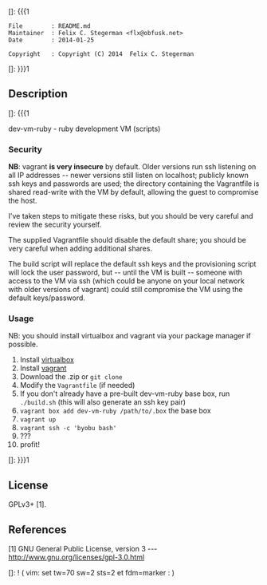 []: {{{1

    File        : README.md
    Maintainer  : Felix C. Stegerman <flx@obfusk.net>
    Date        : 2014-01-25

    Copyright   : Copyright (C) 2014  Felix C. Stegerman

[]: }}}1

## Description
[]: {{{1

  dev-vm-ruby - ruby development VM (scripts)

### Security

  **NB**: vagrant **is very insecure** by default.  Older versions run
  ssh listening on all IP addresses -- newer versions still listen on
  localhost; publicly known ssh keys and passwords are used; the
  directory containing the Vagrantfile is shared read-write with the
  VM by default, allowing the guest to compromise the host.

  I've taken steps to mitigate these risks, but you should be very
  careful and review the security yourself.

  The supplied Vagrantfile should disable the default share; you
  should be very careful when adding additional shares.

  The build script will replace the default ssh keys and the
  provisioning script will lock the user password, but -- until the VM
  is built -- someone with access to the VM via ssh (which could be
  anyone on your local network with older versions of vagrant) could
  still compromise the VM using the default keys/password.

### Usage

  NB: you should install virtualbox and vagrant via your package
  manager if possible.

  1.  Install [virtualbox](https://www.virtualbox.org)
  2.  Install [vagrant](https://www.vagrantup.com)
  3.  Download the .zip or `git clone`
  4.  Modify the `Vagrantfile` (if needed)
  5.  If you don't already have a pre-built dev-vm-ruby base box, run
      `./build.sh` (this will also generate an ssh key pair)
  6.  `vagrant box add dev-vm-ruby /path/to/.box` the base box
  7.  `vagrant up`
  8.  `vagrant ssh -c 'byobu bash'`
  9.  ???
  10. profit!

[]: }}}1

## License

  GPLv3+ [1].

## References

  [1] GNU General Public License, version 3
  --- http://www.gnu.org/licenses/gpl-3.0.html

[]: ! ( vim: set tw=70 sw=2 sts=2 et fdm=marker : )
